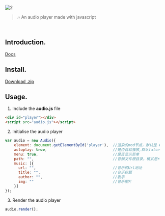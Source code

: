 ![2](https://user-images.githubusercontent.com/19775780/27030857-6a5f128c-4fa0-11e7-830a-8dc26099f238.JPG)

> 🎶 An audio player made with javascript

<br/>

## Introduction.
 
[Docs](https://tinyallen.github.io/mini-audio/)

## Install.
[Download .zip](https://tinyallen.github.io/mini-audio/data/audio.zip)

## Usage.

1. Include the **audio.js** file

```html
<div id="player"></div>
<script src="audio.js"></script>
```
2. Initialise the audio player

```javascript
var audio = new Audio({
    element: document.getElementById('player'),  //渲染的mod节点，默认是 #player
    autoplay: true,                              //是否自动播放,默认false
    menu: true,                                  //是否显示菜单
    path: "",                                    //音频文件根目录，模式是root
    music: [{
      url: "",                                   //音乐的Url地址
      title: "",                                 //音乐标题
      author: "",                                //歌手
      img: ""                                    //音乐图片
    }]
});
```

3. Render the audio player

```javascript
audio.render();
```

##
